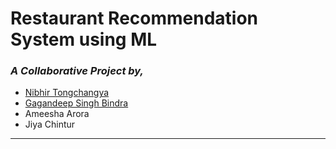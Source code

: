 # Restaurant Recommendation System using ML

### _A Collaborative Project by,_ 

- [Nibhir Tongchangya](https://github.com/nibton) 
- [Gagandeep Singh Bindra](https://github.com/gagandeep00)
- Ameesha Arora
- Jiya Chintur
---
